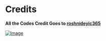 # Credits
**All the Codes Credit Goes to [roshnideyic365](https://github.com/roshnideyic365/Charity-Jet--Donation-Website)**

<a href="https://rojansapkota.com.np/charity/">
         <img alt="Image" src="https://image.thum.io/get/width/1200/png/wait/3/https://rojansapkota.com.np/charity/">
      </a>
